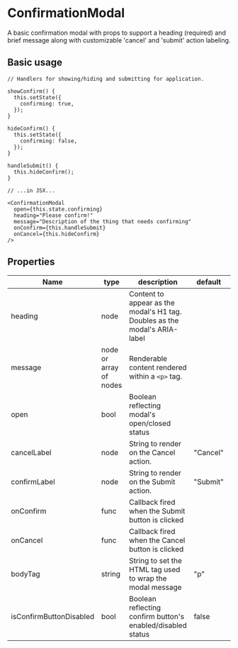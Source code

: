 # ConfirmationModal

A basic confirmation modal with props to support a heading (required) and brief message along with customizable 'cancel' and 'submit' action labeling.

## Basic usage

```
// Handlers for showing/hiding and submitting for application.

showConfirm() {
  this.setState({
    confirming: true,
  });
}

hideConfirm() {
  this.setState({
    confirming: false,
  });
}

handleSubmit() {
  this.hideConfirm();
}

// ...in JSX...

<ConfirmationModal
  open={this.state.confirming}
  heading="Please confirm!"
  message="Description of the thing that needs confirming"
  onConfirm={this.handleSubmit}
  onCancel={this.hideConfirm}
/>
```

## Properties

Name | type | description | default | required
--- | --- | --- | --- | ---
heading | node | Content to appear as the modal's H1 tag. Doubles as the modal's ARIA-label |  | &#10004;
message | node or array of nodes | Renderable content rendered within a `<p>` tag. |  |
open | bool | Boolean reflecting modal's open/closed status |  | &#10004;
cancelLabel | node | String to render on the Cancel action. | "Cancel" |
confirmLabel | node | String to render on the Submit action. | "Submit" |
onConfirm | func | Callback fired when the Submit button is clicked |  | &#10004;
onCancel | func | Callback fired when the Cancel button is clicked |  | &#10004;
bodyTag | string | String to set the HTML tag used to wrap the modal message | "p" |
isConfirmButtonDisabled | bool | Boolean reflecting confirm button's enabled/disabled status | false |
